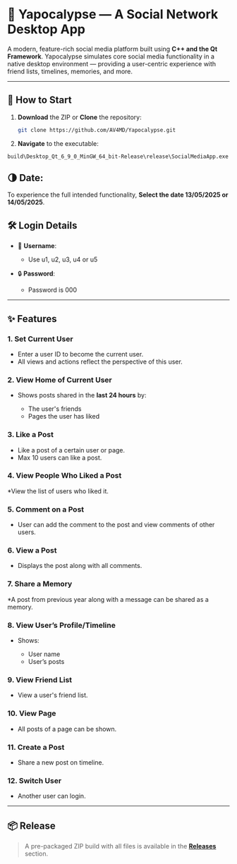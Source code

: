 # 📱 Yapocalypse — A Social Network Desktop App

A modern, feature-rich social media platform built using **C++ and the Qt Framework**. Yapocalypse simulates core social media functionality in a native desktop environment — providing a user-centric experience with friend lists, timelines, memories, and more.

---

## 🚀 How to Start

1. **Download** the ZIP or **Clone** the repository:

   ```bash
   git clone https://github.com/AV4MD/Yapocalypse.git
   
2. **Navigate** to the executable:

```
build\Desktop_Qt_6_9_0_MinGW_64_bit-Release\release\SocialMediaApp.exe

```
## 🌗 **Date:**
To experience the full intended functionality, **Select the date 13/05/2025 or 14/05/2025**.

## 🛠️ Login Details

* 🚀 **Username**:

  * Use u1, u2, u3, u4 or u5


* 🔒 **Password**:

  * Password is 000

---


## ✨ Features

### 1. Set Current User

* Enter a user ID to become the current user.
* All views and actions reflect the perspective of this user.

### 2. View Home of Current User

* Shows posts shared in the **last 24 hours** by:

  * The user's friends
  * Pages the user has liked

### 3. Like a Post

* Like a post of a certain user or page.
* Max 10 users can like a post.

### 4. View People Who Liked a Post

*View the list of users who liked it.

### 5. Comment on a Post

* User can add the comment to the post and view comments of other users.

### 6. View a Post

* Displays the post along with all comments.

### 7. Share a Memory

*A post from previous year along with a message can be shared as a memory.

### 8. View User’s Profile/Timeline

* Shows:

  * User name
  * User’s posts

### 9. View Friend List

* View a user's friend list.

### 10. View Page

* All posts of a page can be shown.

### 11. Create a Post
* Share a new post on timeline.

### 12. Switch User
* Another user can login.

---
## 📦 Release

> A pre-packaged ZIP build with all files is available in the **[Releases](https://github.com/AVM4D/Yapocalypse/releases)** section.
